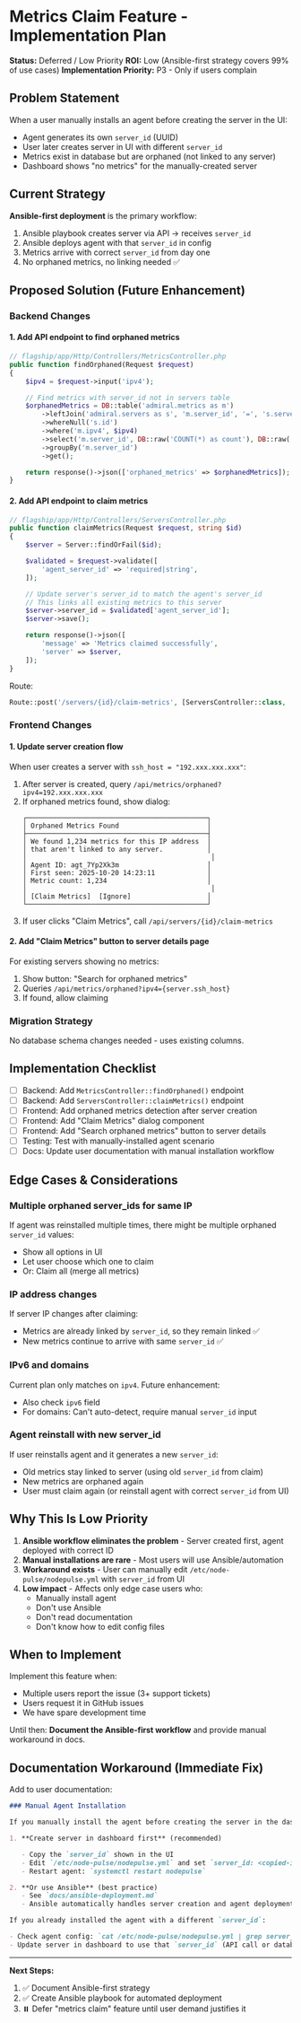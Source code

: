 # Metrics Claim Feature - Implementation Plan

**Status:** Deferred / Low Priority
**ROI:** Low (Ansible-first strategy covers 99% of use cases)
**Implementation Priority:** P3 - Only if users complain

## Problem Statement

When a user manually installs an agent before creating the server in the UI:

- Agent generates its own `server_id` (UUID)
- User later creates server in UI with different `server_id`
- Metrics exist in database but are orphaned (not linked to any server)
- Dashboard shows "no metrics" for the manually-created server

## Current Strategy

**Ansible-first deployment** is the primary workflow:

1. Ansible playbook creates server via API → receives `server_id`
2. Ansible deploys agent with that `server_id` in config
3. Metrics arrive with correct `server_id` from day one
4. No orphaned metrics, no linking needed ✅

## Proposed Solution (Future Enhancement)

### Backend Changes

#### 1. Add API endpoint to find orphaned metrics

```php
// flagship/app/Http/Controllers/MetricsController.php
public function findOrphaned(Request $request)
{
    $ipv4 = $request->input('ipv4');

    // Find metrics with server_id not in servers table
    $orphanedMetrics = DB::table('admiral.metrics as m')
        ->leftJoin('admiral.servers as s', 'm.server_id', '=', 's.server_id')
        ->whereNull('s.id')
        ->where('m.ipv4', $ipv4)
        ->select('m.server_id', DB::raw('COUNT(*) as count'), DB::raw('MIN(m.timestamp) as first_seen'))
        ->groupBy('m.server_id')
        ->get();

    return response()->json(['orphaned_metrics' => $orphanedMetrics]);
}
```

#### 2. Add API endpoint to claim metrics

```php
// flagship/app/Http/Controllers/ServersController.php
public function claimMetrics(Request $request, string $id)
{
    $server = Server::findOrFail($id);

    $validated = $request->validate([
        'agent_server_id' => 'required|string',
    ]);

    // Update server's server_id to match the agent's server_id
    // This links all existing metrics to this server
    $server->server_id = $validated['agent_server_id'];
    $server->save();

    return response()->json([
        'message' => 'Metrics claimed successfully',
        'server' => $server,
    ]);
}
```

Route:

```php
Route::post('/servers/{id}/claim-metrics', [ServersController::class, 'claimMetrics']);
```

### Frontend Changes

#### 1. Update server creation flow

When user creates a server with `ssh_host = "192.xxx.xxx.xxx"`:

1. After server is created, query `/api/metrics/orphaned?ipv4=192.xxx.xxx.xxx`
2. If orphaned metrics found, show dialog:
   ```
   ┌─────────────────────────────────────────────┐
   │ Orphaned Metrics Found                      │
   ├─────────────────────────────────────────────┤
   │ We found 1,234 metrics for this IP address  │
   │ that aren't linked to any server.           │
   │                                              │
   │ Agent ID: agt_7Yp2Xk3m                      │
   │ First seen: 2025-10-20 14:23:11             │
   │ Metric count: 1,234                         │
   │                                              │
   │ [Claim Metrics]  [Ignore]                   │
   └─────────────────────────────────────────────┘
   ```
3. If user clicks "Claim Metrics", call `/api/servers/{id}/claim-metrics`

#### 2. Add "Claim Metrics" button to server details page

For existing servers showing no metrics:

1. Show button: "Search for orphaned metrics"
2. Queries `/api/metrics/orphaned?ipv4={server.ssh_host}`
3. If found, allow claiming

### Migration Strategy

No database schema changes needed - uses existing columns.

## Implementation Checklist

- [ ] Backend: Add `MetricsController::findOrphaned()` endpoint
- [ ] Backend: Add `ServersController::claimMetrics()` endpoint
- [ ] Frontend: Add orphaned metrics detection after server creation
- [ ] Frontend: Add "Claim Metrics" dialog component
- [ ] Frontend: Add "Search orphaned metrics" button to server details
- [ ] Testing: Test with manually-installed agent scenario
- [ ] Docs: Update user documentation with manual installation workflow

## Edge Cases & Considerations

### Multiple orphaned server_ids for same IP

If agent was reinstalled multiple times, there might be multiple orphaned `server_id` values:

- Show all options in UI
- Let user choose which one to claim
- Or: Claim all (merge all metrics)

### IP address changes

If server IP changes after claiming:

- Metrics are already linked by `server_id`, so they remain linked ✅
- New metrics continue to arrive with same `server_id` ✅

### IPv6 and domains

Current plan only matches on `ipv4`. Future enhancement:

- Also check `ipv6` field
- For domains: Can't auto-detect, require manual `server_id` input

### Agent reinstall with new server_id

If user reinstalls agent and it generates a new `server_id`:

- Old metrics stay linked to server (using old `server_id` from claim)
- New metrics are orphaned again
- User must claim again (or reinstall agent with correct `server_id` from UI)

## Why This Is Low Priority

1. **Ansible workflow eliminates the problem** - Server created first, agent deployed with correct ID
2. **Manual installations are rare** - Most users will use Ansible/automation
3. **Workaround exists** - User can manually edit `/etc/node-pulse/nodepulse.yml` with `server_id` from UI
4. **Low impact** - Affects only edge case users who:
   - Manually install agent
   - Don't use Ansible
   - Don't read documentation
   - Don't know how to edit config files

## When to Implement

Implement this feature when:

- Multiple users report the issue (3+ support tickets)
- Users request it in GitHub issues
- We have spare development time

Until then: **Document the Ansible-first workflow** and provide manual workaround in docs.

## Documentation Workaround (Immediate Fix)

Add to user documentation:

```markdown
### Manual Agent Installation

If you manually install the agent before creating the server in the dashboard:

1. **Create server in dashboard first** (recommended)

   - Copy the `server_id` shown in the UI
   - Edit `/etc/node-pulse/nodepulse.yml` and set `server_id: <copied-id>`
   - Restart agent: `systemctl restart nodepulse`

2. **Or use Ansible** (best practice)
   - See `docs/ansible-deployment.md`
   - Ansible automatically handles server creation and agent deployment

If you already installed the agent with a different `server_id`:

- Check agent config: `cat /etc/node-pulse/nodepulse.yml | grep server_id`
- Update server in dashboard to use that `server_id` (API call or database edit)
```

---

**Next Steps:**

1. ✅ Document Ansible-first strategy
2. ✅ Create Ansible playbook for automated deployment
3. ⏸️ Defer "metrics claim" feature until user demand justifies it
